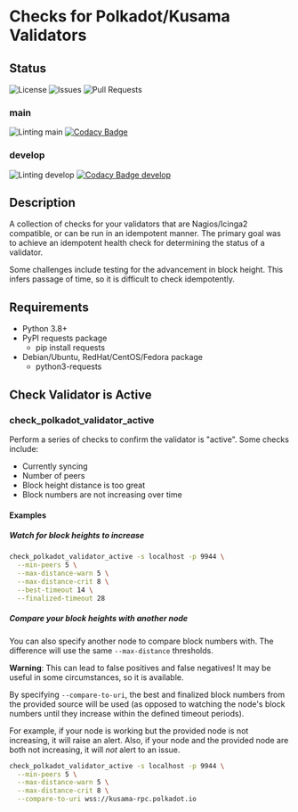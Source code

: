 # Checks for Polkadot/Kusama Validators

## Status

![License](https://img.shields.io/github/license/leeclemens/check_polkadot_validator)
![Issues](https://img.shields.io/github/issues-raw/leeclemens/check_polkadot_validator)
![Pull Requests](https://img.shields.io/github/issues-pr/leeclemens/check_polkadot_validator)

### main

![Linting main](https://github.com/leeclemens/check_polkadot_validator/actions/workflows/linters.yml/badge.svg?branch=main)
[![Codacy Badge](https://app.codacy.com/project/badge/Grade/54641d02ffdd4a819cfd221b8a3e6c86?branch=main)](https://app.codacy.com/gh/leeclemens/check_polkadot_validator/dashboard?utm_source=gh&utm_medium=referral&utm_content=&utm_campaign=Badge_grade)

### develop

![Linting develop](https://github.com/leeclemens/check_polkadot_validator/actions/workflows/linters.yml/badge.svg?branch=develop)
[![Codacy Badge develop](https://api.codacy.com/project/badge/Grade/54641d02ffdd4a819cfd221b8a3e6c86?branch=develop)](https://app.codacy.com/gh/leeclemens/check_polkadot_validator?utm_source=github.com&utm_medium=referral&utm_content=leeclemens/check_polkadot_validator&utm_campaign=Badge_Grade)

## Description

A collection of checks for your validators that are Nagios/Icinga2 compatible,
or can be run in an idempotent manner. The primary goal was to achieve an
idempotent health check for determining the status of a validator.

Some challenges include testing for the advancement in block height.
This infers passage of time, so it is difficult to check idempotently.

## Requirements

* Python 3.8+
* PyPI requests package
  * pip install requests
* Debian/Ubuntu, RedHat/CentOS/Fedora package
  * python3-requests

## Check Validator is Active

### check_polkadot_validator_active

Perform a series of checks to confirm the validator is "active". Some checks include:

* Currently syncing
* Number of peers
* Block height distance is too great
* Block numbers are not increasing over time

#### Examples

##### Watch for block heights to increase

```bash
check_polkadot_validator_active -s localhost -p 9944 \
  --min-peers 5 \
  --max-distance-warn 5 \
  --max-distance-crit 8 \
  --best-timeout 14 \
  --finalized-timeout 28
```

##### Compare your block heights with another node

You can also specify another node to compare block numbers with.
The difference will use the same `--max-distance` thresholds.

**Warning**: This can lead to false positives and false negatives!
It may be useful in some circumstances, so it is available.

By specifying `--compare-to-uri`, the best and finalized block numbers from the
provided source will be used (as opposed to watching the node's block numbers
until they increase within the defined timeout periods).

For example, if your node is working but the provided node is not increasing,
it will raise an alert.
Also, if your node and the provided node are both not increasing,
it will *not* alert to an issue.

```bash
check_polkadot_validator_active -s localhost -p 9944 \
  --min-peers 5 \
  --max-distance-warn 5 \
  --max-distance-crit 8 \
  --compare-to-uri wss://kusama-rpc.polkadot.io
```

